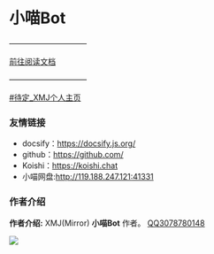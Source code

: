 # 小喵Bot

——————————

[前往阅读文档](/docs/a-1项目介绍)

——————————

[#待定_XMJ个人主页](/)

### 友情链接

- docsify：https://docsify.js.org/
- github：https://github.com/
- Koishi：https://koishi.chat
- 小喵网盘:http://119.188.247.121:41331

### 作者介绍

**作者介绍:**  XMJ(Mirror)  **小喵Bot** 作者。
[QQ3078780148](tencent://message/?uin=307878014)

![](https://img2.imgtp.com/2024/03/16/W94p4aKq.jpg)
